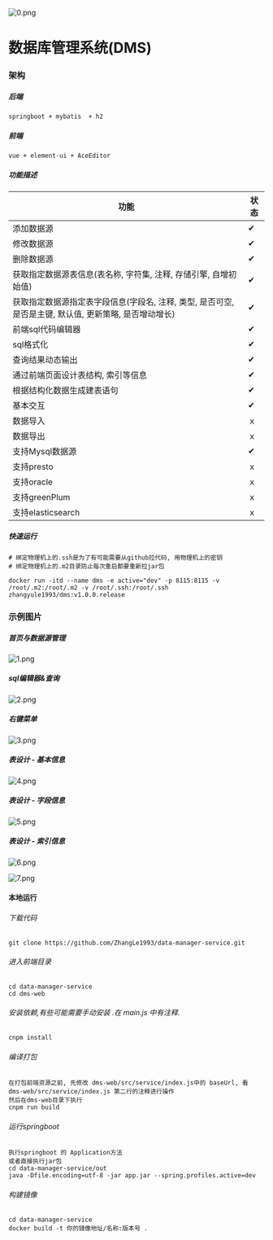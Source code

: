 ![0.png](https://socialify.git.ci/ZhangLe1993/data-manager-service/image?description=1&font=Bitter&forks=1&issues=1&language=1&pattern=Signal&pulls=1&stargazers=1&theme=Light)
# 数据库管理系统(DMS)
   ### 架构
   ##### 后端
    springboot + mybatis  + h2
   ##### 前端
    vue + element-ui + AceEditor
    
   ##### 功能描述
   
   | 功能 | 状态 | 
   |  ----  | ----  | 
   | 添加数据源 | ✔ | 
   | 修改数据源 | ✔ | 
   | 删除数据源 | ✔ | 
   | 获取指定数据源表信息(表名称, 字符集, 注释, 存储引擎, 自增初始值) | ✔ |
   | 获取指定数据源指定表字段信息(字段名, 注释, 类型, 是否可空, 是否是主键, 默认值, 更新策略, 是否增动增长) | ✔ |
   | 前端sql代码编辑器 | ✔ |
   | sql格式化 | ✔ |
   | 查询结果动态输出 | ✔ |
   | 通过前端页面设计表结构, 索引等信息 | ✔ |
   | 根据结构化数据生成建表语句 | ✔ |
   | 基本交互 | ✔ |   
   | 数据导入 | ｘ |   
   | 数据导出 | ｘ |      
   | 支持Mysql数据源 | ✔ |   
   | 支持presto | ｘ |      
   | 支持oracle | ｘ |     
   | 支持greenPlum | ｘ |     
   | 支持elasticsearch | ｘ |     
            
   ##### 快速运行
    # 绑定物理机上的.ssh是为了有可能需要从github拉代码, 用物理机上的密钥
    # 绑定物理机上的.m2目录防止每次重启都要重新拉jar包
    
    docker run -itd --name dms -e active="dev" -p 8115:8115 -v /root/.m2:/root/.m2 -v /root/.ssh:/root/.ssh zhangyule1993/dms:v1.0.0.release
    
   ### 示例图片
   ##### 首页与数据源管理
   ![1.png](./doc/index.png)
   
   ##### sql编辑器&查询
   ![2.png](./doc/query.png)
   
   ##### 右键菜单
   ![3.png](./doc/menu.png)
   
   
   ##### 表设计 - 基本信息
   ![4.png](./doc/base_info.png)
   
   ##### 表设计 - 字段信息
   ![5.png](./doc/field_info.png)
   
   ##### 表设计 - 索引信息
   ![6.png](./doc/index_info.png)   
   
   ![7.png](./doc/index_column.png)   
   #### 本地运行
   ###### 下载代码
    git clone https://github.com/ZhangLe1993/data-manager-service.git
    
   ###### 进入前端目录
    cd data-manager-service
    cd dms-web
   ###### 安装依赖,有些可能需要手动安装 .在 main.js 中有注释.
    cnpm install
    
   ###### 编译打包
    在打包前端资源之前, 先修改 dms-web/src/service/index.js中的 baseUrl, 看 dms-web/src/service/index.js 第二行的注释进行操作
    然后在dms-web目录下执行
    cnpm run build

   ###### 运行springboot
    执行springboot 的 Application方法
    或者直接执行jar包
    cd data-manager-service/out
    java -Dfile.encoding=utf-8 -jar app.jar --spring.profiles.active=dev
   ###### 构建镜像
    cd data-manager-service
    docker build -t 你的镜像地址/名称:版本号 .
    
    